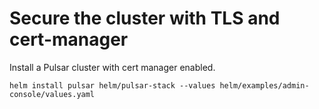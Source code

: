 # Secure the cluster with TLS and cert-manager

Install a Pulsar cluster with cert manager enabled.
```
helm install pulsar helm/pulsar-stack --values helm/examples/admin-console/values.yaml 
```
